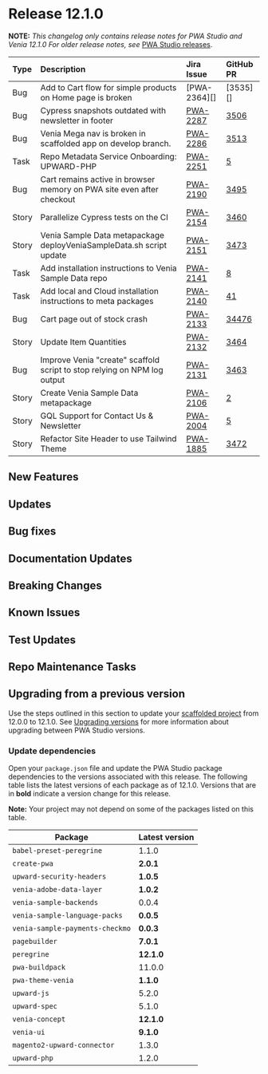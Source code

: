 # Release 12.1.0

**NOTE:**
_This changelog only contains release notes for PWA Studio and Venia 12.1.0_
_For older release notes, see_ [PWA Studio releases][].

| Type  | Description                                                              | Jira Issue   | GitHub PR     |
| :---- | :----------------------------------------------------------------------- | :----------- | :------------ |
| Bug   | Add to Cart flow for simple products on Home page is broken              | [PWA-2364][] | [3535][]      |
| Bug   | Cypress snapshots outdated with newsletter in footer                     | [PWA-2287][] | [3506][]      |
| Bug   | Venia Mega nav is broken in scaffolded app on develop branch.            | [PWA-2286][] | [3513][]      |
| Task  | Repo Metadata Service Onboarding: UPWARD-PHP                             | [PWA-2251][] | [5][]         |
| Bug   | Cart remains active in browser memory on PWA site even after checkout    | [PWA-2190][] | [3495][]      |
| Story | Parallelize Cypress tests on the CI                                      | [PWA-2154][] | [3460][]      |
| Story | Venia Sample Data metapackage deployVeniaSampleData.sh script update     | [PWA-2151][] | [3473][]      |
| Task  | Add installation instructions to Venia Sample Data repo                  | [PWA-2141][] | [8][]         |
| Task  | Add local and Cloud installation instructions to meta packages           | [PWA-2140][] | [4][][1][]    |
| Bug   | Cart page out of stock crash                                             | [PWA-2133][] | [3447][][6][] |
| Story | Update Item Quantities                                                   | [PWA-2132][] | [3464][]      |
| Bug   | Improve Venia "create" scaffold script to stop relying on NPM log output | [PWA-2131][] | [3463][]      |
| Story | Create Venia Sample Data metapackage                                     | [PWA-2106][] | [2][]         |
| Story | GQL Support for Contact Us & Newsletter                                  | [PWA-2004][] | [5][]         |
| Story | Refactor Site Header to use Tailwind Theme                               | [PWA-1885][] | [3472][]      |


## New Features

## Updates

## Bug fixes

## Documentation Updates

## Breaking Changes

## Known Issues

## Test Updates

## Repo Maintenance Tasks



## Upgrading from a previous version

Use the steps outlined in this section to update your [scaffolded project][] from 12.0.0 to 12.1.0.
See [Upgrading versions][] for more information about upgrading between PWA Studio versions.

[scaffolded project]: https://magento.github.io/pwa-studio/tutorials/pwa-studio-fundamentals/project-setup/
[upgrading versions]: https://magento.github.io/pwa-studio/technologies/upgrading-versions/

### Update dependencies

Open your `package.json` file and update the PWA Studio package dependencies to the versions associated with this release.
The following table lists the latest versions of each package as of 12.1.0.
Versions that are in **bold** indicate a version change for this release.

**Note:**
Your project may not depend on some of the packages listed on this table.

| Package                         | Latest version |
| ------------------------------- | -------------- |
| `babel-preset-peregrine`        | 1.1.0          |
| `create-pwa`                    | **2.0.1**      |
| `upward-security-headers`       | **1.0.5**      |
| `venia-adobe-data-layer`        | **1.0.2**      |
| `venia-sample-backends`         | 0.0.4          |
| `venia-sample-language-packs`   | **0.0.5**      |
| `venia-sample-payments-checkmo` | **0.0.3**      |
| `pagebuilder`                   | **7.0.1**      |
| `peregrine`                     | **12.1.0**     |
| `pwa-buildpack`                 | 11.0.0         |
| `pwa-theme-venia`               | **1.1.0**      |
| `upward-js`                     | 5.2.0          |
| `upward-spec`                   | 5.1.0          |
| `venia-concept`                 | **12.1.0**     |
| `venia-ui`                      | **9.1.0**      |
| `magento2-upward-connector`     | 1.3.0          |
| `upward-php`                    | 1.2.0          |


[PWA-2332]: https://jira.corp.magento.com/browse/PWA-2332
[PWA-2331]: https://jira.corp.magento.com/browse/PWA-2331
[PWA-2330]: https://jira.corp.magento.com/browse/PWA-2330
[PWA-2329]: https://jira.corp.magento.com/browse/PWA-2329
[PWA-2287]: https://jira.corp.magento.com/browse/PWA-2287
[PWA-2286]: https://jira.corp.magento.com/browse/PWA-2286
[PWA-2251]: https://jira.corp.magento.com/browse/PWA-2251
[PWA-2190]: https://jira.corp.magento.com/browse/PWA-2190
[PWA-2154]: https://jira.corp.magento.com/browse/PWA-2154
[PWA-2151]: https://jira.corp.magento.com/browse/PWA-2151
[PWA-2141]: https://jira.corp.magento.com/browse/PWA-2141
[PWA-2140]: https://jira.corp.magento.com/browse/PWA-2140
[PWA-2133]: https://jira.corp.magento.com/browse/PWA-2133
[PWA-2132]: https://jira.corp.magento.com/browse/PWA-2132
[PWA-2131]: https://jira.corp.magento.com/browse/PWA-2131
[PWA-2106]: https://jira.corp.magento.com/browse/PWA-2106
[PWA-2004]: https://jira.corp.magento.com/browse/PWA-2004
[PWA-1885]: https://jira.corp.magento.com/browse/PWA-1885

[3506]: https://github.com/magento/pwa-studio/pull/3506
[3513]: https://github.com/magento/pwa-studio/pull/3513
[5]: https://github.com/magento-commerce/upward-php/pull/5
[3495]: https://github.com/magento/pwa-studio/pull/3495
[3460]: https://github.com/magento/pwa-studio/pull/3460
[3473]: https://github.com/magento/pwa-studio/pull/3473
[8]: https://github.com/magento-commerce/venia-sample-data-modules/pull/8
[4]: https://github.com/magento-commerce/magento2-pwa/pull/4
[1]: https://github.com/magento-commerce/magento2-pwa-commerce/pull/1
[3447]: https://github.com/magento/pwa-studio/pull/3447
[6]: https://github.com/magento-commerce/magento2-pwa/pull/6
[3464]: https://github.com/magento/pwa-studio/pull/3464
[3463]: https://github.com/magento/pwa-studio/pull/3463
[2]: https://github.com/magento-commerce/venia-sample-data-modules/pull/2
[5]: https://github.com/magento-commerce/magento2-pwa/pull/5
[3472]: https://github.com/magento/pwa-studio/pull/3472

[PWA Studio releases]: https://github.com/magento/pwa-studio/releases